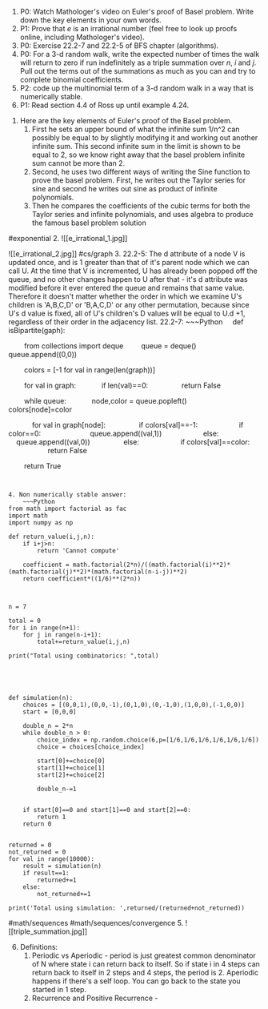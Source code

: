 1) P0: Watch Mathologer's video on Euler's proof of Basel problem. Write down the key elements in your own words.
2) P1: Prove that $e$ is an irrational number (feel free to look up proofs online, including Mathologer's video).
3) P0: Exercise 22.2-7 and 22.2-5 of BFS chapter (algorithms).
4) P0: For a 3-d random walk, write the expected number of times the walk will return to zero if run indefinitely as a triple summation over $n$, $i$ and $j$. Pull out the terms out of the summations as much as you can and try to complete binomial coefficients.
5) P2: code up the multinomial term of a 3-d random walk in a way that is numerically stable.
6) P1: Read section 4.4 of Ross up until example 4.24.




1. Here are the key elements of Euler's proof of the Basel problem.
	1. First he sets an upper bound of what the infinite sum 1/n^2 can possibly be equal to by slightly modifying it and working out another infinite sum. This second infinite sum in the limit is shown to be equal to 2, so we know right away that the basel problem infinite sum cannot be more than 2.
	2. Second, he uses two different ways of writing the Sine function to prove the basel problem. First, he writes out the Taylor series for sine and second he writes out sine as product of infinite polynomials.
	3. Then he compares the coefficients of the cubic terms for both the Taylor series and infinite polynomials, and uses algebra to produce the famous basel problem solution

#exponential 
2.  ![[e_irrational_1.jpg]]

 ![[e_irrational_2.jpg]]
#cs/graph
3. 22.2-5: The d attribute of a node V is updated once, and is 1 greater than that of it's parent node which we can call U. At the time that V is incremented, U has already been popped off the queue, and no other changes happen to U after that - it's d attribute was modified before it ever entered the queue and remains that same value. Therefore it doesn't matter whether the order in which we examine U's children is 'A,B,C,D' or 'B,A,C,D' or any other permutation, because since U's d value is fixed, all of U's children's D values will be equal to U.d +1, regardless of their order in the adjacency list.
	22.2-7:
	~~~Python
	    def isBipartite(gaph):

        from collections import deque
        queue = deque()
        queue.append((0,0))

        colors = [-1 for val in range(len(graph))]

        for val in graph:
            if len(val)==0:
                return False

  

        while queue:
            node,color = queue.popleft()
            colors[node]=color

  

            for val in graph[node]:
                if colors[val]==-1:
                    if color==0:
                        queue.append((val,1))
                    else:
                        queue.append((val,0))
                else:
                    if colors[val]==color:
                        return False

        return True
~~~


4. Non numerically stable answer:
	~~~Python 
from math import factorial as fac
import math
import numpy as np

def return_value(i,j,n):
	if i+j>n:
		return 'Cannot compute'

	coefficient = math.factorial(2*n)/((math.factorial(i)**2)*(math.factorial(j)**2)*(math.factorial(n-i-j))**2)
	return coefficient*((1/6)**(2*n))



n = 7

total = 0
for i in range(n+1):
	for j in range(n-i+1):
		total+=return_value(i,j,n)

print("Total using combinatorics: ",total)





def simulation(n):
	choices = [(0,0,1),(0,0,-1),(0,1,0),(0,-1,0),(1,0,0),(-1,0,0)]
	start = [0,0,0]

	double_n = 2*n
	while double_n > 0:
		choice_index = np.random.choice(6,p=[1/6,1/6,1/6,1/6,1/6,1/6])
		choice = choices[choice_index]

		start[0]+=choice[0]
		start[1]+=choice[1]
		start[2]+=choice[2]

		double_n-=1


	if start[0]==0 and start[1]==0 and start[2]==0:
		return 1
	return 0


returned = 0
not_returned = 0
for val in range(10000):
	result = simulation(n)
	if result==1:
		returned+=1
	else:
		not_returned+=1

print('Total using simulation: ',returned/(returned+not_returned))

~~~

#math/sequences #math/sequences/convergence 
5. ![[triple_summation.jpg]]

6. Definitions:
	1. Periodic vs Aperiodic - period is just greatest common denominator of N where state  i can return back to itself. So if state i in 4 steps can return back to itself in 2 steps and 4 steps, the period is 2. Aperiodic happens if there's a self loop. You can go back to the state you started in 1 step. 
	2. Recurrence and Positive Recurrence - 